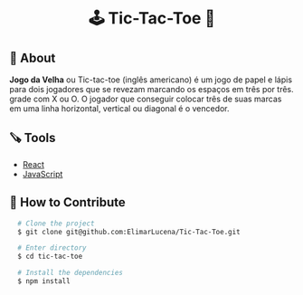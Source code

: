 <h1 align="center">🕹️ Tic-Tac-Toe 👾</h1>

## 📗 About</h2>

**Jogo da Velha** ou Tic-tac-toe (inglês americano) é um jogo de papel e lápis para dois jogadores que se revezam marcando os espaços em três por três. grade com X ou O. O jogador que conseguir colocar três de suas marcas em uma linha horizontal, vertical ou diagonal é o vencedor.

## 🪚 Tools

- [React](https://reactjs.org/)
- [JavaScript](https://developer.mozilla.org/en-US/docs/Web/JavaScript)

## 🚀 How to Contribute

```bash
  # Clone the project
  $ git clone git@github.com:ElimarLucena/Tic-Tac-Toe.git
```
```bash
  # Enter directory
  $ cd tic-tac-toe
```
```bash
  # Install the dependencies
  $ npm install
```

